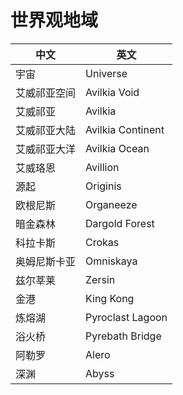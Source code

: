 # 世界观地域

| 中文 | 英文 |
| --- | --- |
| 宇宙 | Universe |
| 艾威祁亚空间 | Avilkia Void |
| 艾威祁亚 | Avilkia |
| 艾威祁亚大陆 | Avilkia Continent |
| 艾威祁亚大洋 | Avilkia Ocean |
| 艾威珞恩 | Avillion |
| 源起 | Originis |
| 欧根尼斯 | Organeeze |
| 暗金森林 | Dargold Forest |
| 科拉卡斯 | Crokas |
| 奥姆尼斯卡亚 | Omniskaya |
| 兹尔莘莱 | Zersin |
| 金港 | King Kong |
| 炼熔湖 | Pyroclast Lagoon |
| 浴火桥 | Pyrebath Bridge |
| 阿勒罗 | Alero |
| 深渊 | Abyss |
